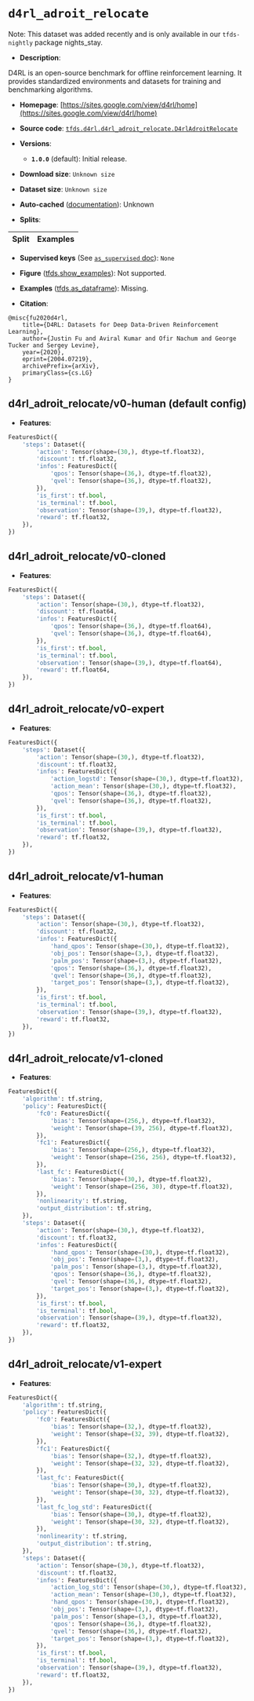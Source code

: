 <div itemscope itemtype="http://schema.org/Dataset">
  <div itemscope itemprop="includedInDataCatalog" itemtype="http://schema.org/DataCatalog">
    <meta itemprop="name" content="TensorFlow Datasets" />
  </div>
  <meta itemprop="name" content="d4rl_adroit_relocate" />
  <meta itemprop="description" content="D4RL is an open-source benchmark for offline reinforcement learning. It provides&#10;standardized environments and datasets for training and benchmarking algorithms.&#10;&#10;To use this dataset:&#10;&#10;```python&#10;import tensorflow_datasets as tfds&#10;&#10;ds = tfds.load(&#x27;d4rl_adroit_relocate&#x27;, split=&#x27;train&#x27;)&#10;for ex in ds.take(4):&#10;  print(ex)&#10;```&#10;&#10;See [the guide](https://www.tensorflow.org/datasets/overview) for more&#10;informations on [tensorflow_datasets](https://www.tensorflow.org/datasets).&#10;&#10;" />
  <meta itemprop="url" content="https://www.tensorflow.org/datasets/catalog/d4rl_adroit_relocate" />
  <meta itemprop="sameAs" content="https://sites.google.com/view/d4rl/home" />
  <meta itemprop="citation" content="@misc{fu2020d4rl,&#10;    title={D4RL: Datasets for Deep Data-Driven Reinforcement Learning},&#10;    author={Justin Fu and Aviral Kumar and Ofir Nachum and George Tucker and Sergey Levine},&#10;    year={2020},&#10;    eprint={2004.07219},&#10;    archivePrefix={arXiv},&#10;    primaryClass={cs.LG}&#10;}" />
</div>

# `d4rl_adroit_relocate`

Note: This dataset was added recently and is only available in our
`tfds-nightly` package
<span class="material-icons" title="Available only in the tfds-nightly package">nights_stay</span>.

*   **Description**:

D4RL is an open-source benchmark for offline reinforcement learning. It provides
standardized environments and datasets for training and benchmarking algorithms.

*   **Homepage**:
    [https://sites.google.com/view/d4rl/home](https://sites.google.com/view/d4rl/home)

*   **Source code**:
    [`tfds.d4rl.d4rl_adroit_relocate.D4rlAdroitRelocate`](https://github.com/tensorflow/datasets/tree/master/tensorflow_datasets/d4rl/d4rl_adroit_relocate/d4rl_adroit_relocate.py)

*   **Versions**:

    *   **`1.0.0`** (default): Initial release.

*   **Download size**: `Unknown size`

*   **Dataset size**: `Unknown size`

*   **Auto-cached**
    ([documentation](https://www.tensorflow.org/datasets/performances#auto-caching)):
    Unknown

*   **Splits**:

Split | Examples
:---- | -------:

*   **Supervised keys** (See
    [`as_supervised` doc](https://www.tensorflow.org/datasets/api_docs/python/tfds/load#args)):
    `None`

*   **Figure**
    ([tfds.show_examples](https://www.tensorflow.org/datasets/api_docs/python/tfds/visualization/show_examples)):
    Not supported.

*   **Examples**
    ([tfds.as_dataframe](https://www.tensorflow.org/datasets/api_docs/python/tfds/as_dataframe)):
    Missing.

*   **Citation**:

```
@misc{fu2020d4rl,
    title={D4RL: Datasets for Deep Data-Driven Reinforcement Learning},
    author={Justin Fu and Aviral Kumar and Ofir Nachum and George Tucker and Sergey Levine},
    year={2020},
    eprint={2004.07219},
    archivePrefix={arXiv},
    primaryClass={cs.LG}
}
```

## d4rl_adroit_relocate/v0-human (default config)

*   **Features**:

```python
FeaturesDict({
    'steps': Dataset({
        'action': Tensor(shape=(30,), dtype=tf.float32),
        'discount': tf.float32,
        'infos': FeaturesDict({
            'qpos': Tensor(shape=(36,), dtype=tf.float32),
            'qvel': Tensor(shape=(36,), dtype=tf.float32),
        }),
        'is_first': tf.bool,
        'is_terminal': tf.bool,
        'observation': Tensor(shape=(39,), dtype=tf.float32),
        'reward': tf.float32,
    }),
})
```

## d4rl_adroit_relocate/v0-cloned

*   **Features**:

```python
FeaturesDict({
    'steps': Dataset({
        'action': Tensor(shape=(30,), dtype=tf.float32),
        'discount': tf.float64,
        'infos': FeaturesDict({
            'qpos': Tensor(shape=(36,), dtype=tf.float64),
            'qvel': Tensor(shape=(36,), dtype=tf.float64),
        }),
        'is_first': tf.bool,
        'is_terminal': tf.bool,
        'observation': Tensor(shape=(39,), dtype=tf.float64),
        'reward': tf.float64,
    }),
})
```

## d4rl_adroit_relocate/v0-expert

*   **Features**:

```python
FeaturesDict({
    'steps': Dataset({
        'action': Tensor(shape=(30,), dtype=tf.float32),
        'discount': tf.float32,
        'infos': FeaturesDict({
            'action_logstd': Tensor(shape=(30,), dtype=tf.float32),
            'action_mean': Tensor(shape=(30,), dtype=tf.float32),
            'qpos': Tensor(shape=(36,), dtype=tf.float32),
            'qvel': Tensor(shape=(36,), dtype=tf.float32),
        }),
        'is_first': tf.bool,
        'is_terminal': tf.bool,
        'observation': Tensor(shape=(39,), dtype=tf.float32),
        'reward': tf.float32,
    }),
})
```

## d4rl_adroit_relocate/v1-human

*   **Features**:

```python
FeaturesDict({
    'steps': Dataset({
        'action': Tensor(shape=(30,), dtype=tf.float32),
        'discount': tf.float32,
        'infos': FeaturesDict({
            'hand_qpos': Tensor(shape=(30,), dtype=tf.float32),
            'obj_pos': Tensor(shape=(3,), dtype=tf.float32),
            'palm_pos': Tensor(shape=(3,), dtype=tf.float32),
            'qpos': Tensor(shape=(36,), dtype=tf.float32),
            'qvel': Tensor(shape=(36,), dtype=tf.float32),
            'target_pos': Tensor(shape=(3,), dtype=tf.float32),
        }),
        'is_first': tf.bool,
        'is_terminal': tf.bool,
        'observation': Tensor(shape=(39,), dtype=tf.float32),
        'reward': tf.float32,
    }),
})
```

## d4rl_adroit_relocate/v1-cloned

*   **Features**:

```python
FeaturesDict({
    'algorithm': tf.string,
    'policy': FeaturesDict({
        'fc0': FeaturesDict({
            'bias': Tensor(shape=(256,), dtype=tf.float32),
            'weight': Tensor(shape=(39, 256), dtype=tf.float32),
        }),
        'fc1': FeaturesDict({
            'bias': Tensor(shape=(256,), dtype=tf.float32),
            'weight': Tensor(shape=(256, 256), dtype=tf.float32),
        }),
        'last_fc': FeaturesDict({
            'bias': Tensor(shape=(30,), dtype=tf.float32),
            'weight': Tensor(shape=(256, 30), dtype=tf.float32),
        }),
        'nonlinearity': tf.string,
        'output_distribution': tf.string,
    }),
    'steps': Dataset({
        'action': Tensor(shape=(30,), dtype=tf.float32),
        'discount': tf.float32,
        'infos': FeaturesDict({
            'hand_qpos': Tensor(shape=(30,), dtype=tf.float32),
            'obj_pos': Tensor(shape=(3,), dtype=tf.float32),
            'palm_pos': Tensor(shape=(3,), dtype=tf.float32),
            'qpos': Tensor(shape=(36,), dtype=tf.float32),
            'qvel': Tensor(shape=(36,), dtype=tf.float32),
            'target_pos': Tensor(shape=(3,), dtype=tf.float32),
        }),
        'is_first': tf.bool,
        'is_terminal': tf.bool,
        'observation': Tensor(shape=(39,), dtype=tf.float32),
        'reward': tf.float32,
    }),
})
```

## d4rl_adroit_relocate/v1-expert

*   **Features**:

```python
FeaturesDict({
    'algorithm': tf.string,
    'policy': FeaturesDict({
        'fc0': FeaturesDict({
            'bias': Tensor(shape=(32,), dtype=tf.float32),
            'weight': Tensor(shape=(32, 39), dtype=tf.float32),
        }),
        'fc1': FeaturesDict({
            'bias': Tensor(shape=(32,), dtype=tf.float32),
            'weight': Tensor(shape=(32, 32), dtype=tf.float32),
        }),
        'last_fc': FeaturesDict({
            'bias': Tensor(shape=(30,), dtype=tf.float32),
            'weight': Tensor(shape=(30, 32), dtype=tf.float32),
        }),
        'last_fc_log_std': FeaturesDict({
            'bias': Tensor(shape=(30,), dtype=tf.float32),
            'weight': Tensor(shape=(30, 32), dtype=tf.float32),
        }),
        'nonlinearity': tf.string,
        'output_distribution': tf.string,
    }),
    'steps': Dataset({
        'action': Tensor(shape=(30,), dtype=tf.float32),
        'discount': tf.float32,
        'infos': FeaturesDict({
            'action_log_std': Tensor(shape=(30,), dtype=tf.float32),
            'action_mean': Tensor(shape=(30,), dtype=tf.float32),
            'hand_qpos': Tensor(shape=(30,), dtype=tf.float32),
            'obj_pos': Tensor(shape=(3,), dtype=tf.float32),
            'palm_pos': Tensor(shape=(3,), dtype=tf.float32),
            'qpos': Tensor(shape=(36,), dtype=tf.float32),
            'qvel': Tensor(shape=(36,), dtype=tf.float32),
            'target_pos': Tensor(shape=(3,), dtype=tf.float32),
        }),
        'is_first': tf.bool,
        'is_terminal': tf.bool,
        'observation': Tensor(shape=(39,), dtype=tf.float32),
        'reward': tf.float32,
    }),
})
```
